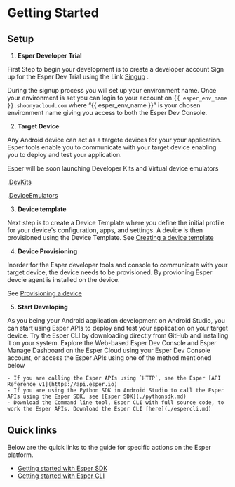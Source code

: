 # Getting Started

## Setup

1. **Esper Developer Trial** 

First Step to begin your development is to create a developer account 
Sign up for the Esper Dev Trial using the Link [Singup](www.esper.io/signup) .

During the signup process you will set up your environment name. Once your environment is set you can login to your account on `{{ esper_env_name }}.shoonyacloud.com` where “{{ esper_env_name }}” is your chosen environment name giving you access to both the Esper Dev Console. 
  
2. **Target Device**  
 
Any Android device can act as a targete devices for your your application. Esper tools enable you to communicate with your target device enabling you to deploy and test your application.  

Esper will be soon launching Developer Kits and Virtual device emulators  

.[DevKits](./module/devkits.md)

.[DeviceEmulators](./module/emulator.md)

3. **Device template** 

Next step is to create a Device Template where you define the initial profile for your device's configuration, apps, and settings. A device is then provisioned using the  Device Template.
See [Creating a device template](/home/devconsole/device-template/)

4. **Device Provisioning** 

Inorder for the Esper developer tools and console to communicate with your target device, the device needs to be provisioned. By provioning Esper devcie agent is installed on the device. 

See [Provisioning a device](/home/devconsole/device-provisioning/)

5. **Start Developing** 

As you being your Android application development on Android Studio, you can start using Esper APIs to deploy and test your application on your target device. Try the Esper CLI by downloading directly from GitHub and installing it on your system. Explore the Web-based Esper Dev Console and Esper Manage Dashboard on the Esper Cloud using your Esper Dev Console account, or access the Esper APIs using one of the method mentioned below

    - If you are calling the Esper APIs using `HTTP`, see the Esper [API Reference v1](https://api.esper.io)
    - If you are using the Python SDK in Android Studio to call the Esper APIs using the Esper SDK, see [Esper SDK](./pythonsdk.md)
    - Download the Command line tool, Esper CLI with full source code, to work the Esper APIs. Download the Esper CLI [here](./espercli.md)

## Quick links

Below are the quick links to the guide for specific actions on the Esper platform.

- [Getting started with Esper SDK](./pythonsdk.md)
- [Getting started with Esper CLI](./espercli.md)
